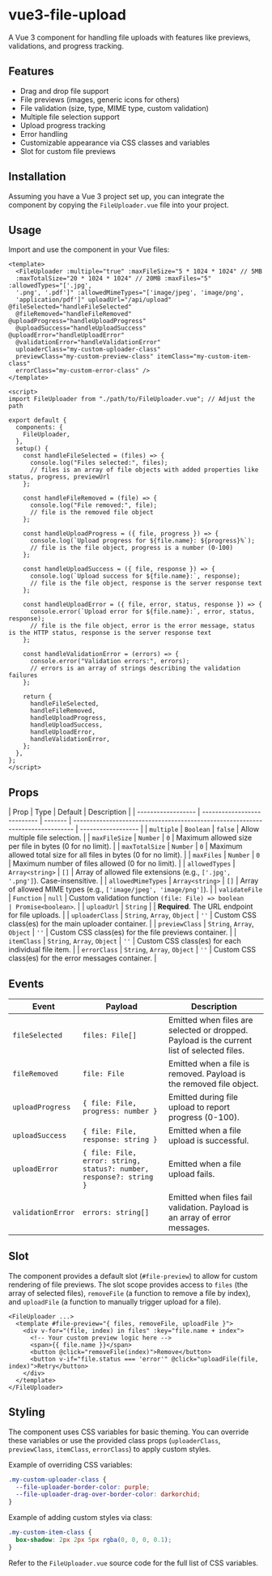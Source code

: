 # vue3-file-upload

A Vue 3 component for handling file uploads with features like previews, validations, and progress tracking.

## Features

- Drag and drop file support
- File previews (images, generic icons for others)
- File validation (size, type, MIME type, custom validation)
- Multiple file selection support
- Upload progress tracking
- Error handling
- Customizable appearance via CSS classes and variables
- Slot for custom file previews

## Installation

Assuming you have a Vue 3 project set up, you can integrate the component by copying the `FileUploader.vue` file into your project.

## Usage

Import and use the component in your Vue files:

```vue
<template>
  <FileUploader :multiple="true" :maxFileSize="5 * 1024 * 1024" // 5MB
  :maxTotalSize="20 * 1024 * 1024" // 20MB :maxFiles="5" :allowedTypes="['.jpg',
  '.png', '.pdf']" :allowedMimeTypes="['image/jpeg', 'image/png',
  'application/pdf']" uploadUrl="/api/upload" @fileSelected="handleFileSelected"
  @fileRemoved="handleFileRemoved" @uploadProgress="handleUploadProgress"
  @uploadSuccess="handleUploadSuccess" @uploadError="handleUploadError"
  @validationError="handleValidationError"
  uploaderClass="my-custom-uploader-class"
  previewClass="my-custom-preview-class" itemClass="my-custom-item-class"
  errorClass="my-custom-error-class" />
</template>

<script>
import FileUploader from "./path/to/FileUploader.vue"; // Adjust the path

export default {
  components: {
    FileUploader,
  },
  setup() {
    const handleFileSelected = (files) => {
      console.log("Files selected:", files);
      // files is an array of file objects with added properties like status, progress, previewUrl
    };

    const handleFileRemoved = (file) => {
      console.log("File removed:", file);
      // file is the removed file object
    };

    const handleUploadProgress = ({ file, progress }) => {
      console.log(`Upload progress for ${file.name}: ${progress}%`);
      // file is the file object, progress is a number (0-100)
    };

    const handleUploadSuccess = ({ file, response }) => {
      console.log(`Upload success for ${file.name}:`, response);
      // file is the file object, response is the server response text
    };

    const handleUploadError = ({ file, error, status, response }) => {
      console.error(`Upload error for ${file.name}:`, error, status, response);
      // file is the file object, error is the error message, status is the HTTP status, response is the server response text
    };

    const handleValidationError = (errors) => {
      console.error("Validation errors:", errors);
      // errors is an array of strings describing the validation failures
    };

    return {
      handleFileSelected,
      handleFileRemoved,
      handleUploadProgress,
      handleUploadSuccess,
      handleUploadError,
      handleValidationError,
    };
  },
};
</script>
```

## Props

| Prop               | Type                        | Default | Description                                                                    |
| ------------------ | --------------------------- | ------- | ------------------------------------------------------------------------------ | ------------------ |
| `multiple`         | `Boolean`                   | `false` | Allow multiple file selection.                                                 |
| `maxFileSize`      | `Number`                    | `0`     | Maximum allowed size per file in bytes (0 for no limit).                       |
| `maxTotalSize`     | `Number`                    | `0`     | Maximum allowed total size for all files in bytes (0 for no limit).            |
| `maxFiles`         | `Number`                    | `0`     | Maximum number of files allowed (0 for no limit).                              |
| `allowedTypes`     | `Array<string>`             | `[]`    | Array of allowed file extensions (e.g., `['.jpg', '.png']`). Case-insensitive. |
| `allowedMimeTypes` | `Array<string>`             | `[]`    | Array of allowed MIME types (e.g., `['image/jpeg', 'image/png']`).             |
| `validateFile`     | `Function`                  | `null`  | Custom validation function `(file: File) => boolean                            | Promise<boolean>`. |
| `uploadUrl`        | `String`                    |         | **Required**. The URL endpoint for file uploads.                               |
| `uploaderClass`    | `String`, `Array`, `Object` | `''`    | Custom CSS class(es) for the main uploader container.                          |
| `previewClass`     | `String`, `Array`, `Object` | `''`    | Custom CSS class(es) for the file previews container.                          |
| `itemClass`        | `String`, `Array`, `Object` | `''`    | Custom CSS class(es) for each individual file item.                            |
| `errorClass`       | `String`, `Array`, `Object` | `''`    | Custom CSS class(es) for the error messages container.                         |

## Events

| Event             | Payload                                                             | Description                                                                                |
| ----------------- | ------------------------------------------------------------------- | ------------------------------------------------------------------------------------------ |
| `fileSelected`    | `files: File[]`                                                     | Emitted when files are selected or dropped. Payload is the current list of selected files. |
| `fileRemoved`     | `file: File`                                                        | Emitted when a file is removed. Payload is the removed file object.                        |
| `uploadProgress`  | `{ file: File, progress: number }`                                  | Emitted during file upload to report progress (0-100).                                     |
| `uploadSuccess`   | `{ file: File, response: string }`                                  | Emitted when a file upload is successful.                                                  |
| `uploadError`     | `{ file: File, error: string, status?: number, response?: string }` | Emitted when a file upload fails.                                                          |
| `validationError` | `errors: string[]`                                                  | Emitted when files fail validation. Payload is an array of error messages.                 |

## Slot

The component provides a default slot (`#file-preview`) to allow for custom rendering of file previews. The slot scope provides access to `files` (the array of selected files), `removeFile` (a function to remove a file by index), and `uploadFile` (a function to manually trigger upload for a file).

```vue
<FileUploader ...>
  <template #file-preview="{ files, removeFile, uploadFile }">
    <div v-for="(file, index) in files" :key="file.name + index">
      <!-- Your custom preview logic here -->
      <span>{{ file.name }}</span>
      <button @click="removeFile(index)">Remove</button>
      <button v-if="file.status === 'error'" @click="uploadFile(file, index)">Retry</button>
    </div>
  </template>
</FileUploader>
```

## Styling

The component uses CSS variables for basic theming. You can override these variables or use the provided class props (`uploaderClass`, `previewClass`, `itemClass`, `errorClass`) to apply custom styles.

Example of overriding CSS variables:

```css
.my-custom-uploader-class {
  --file-uploader-border-color: purple;
  --file-uploader-drag-over-border-color: darkorchid;
}
```

Example of adding custom styles via class:

```css
.my-custom-item-class {
  box-shadow: 2px 2px 5px rgba(0, 0, 0, 0.1);
}
```

Refer to the `FileUploader.vue` source code for the full list of CSS variables.
